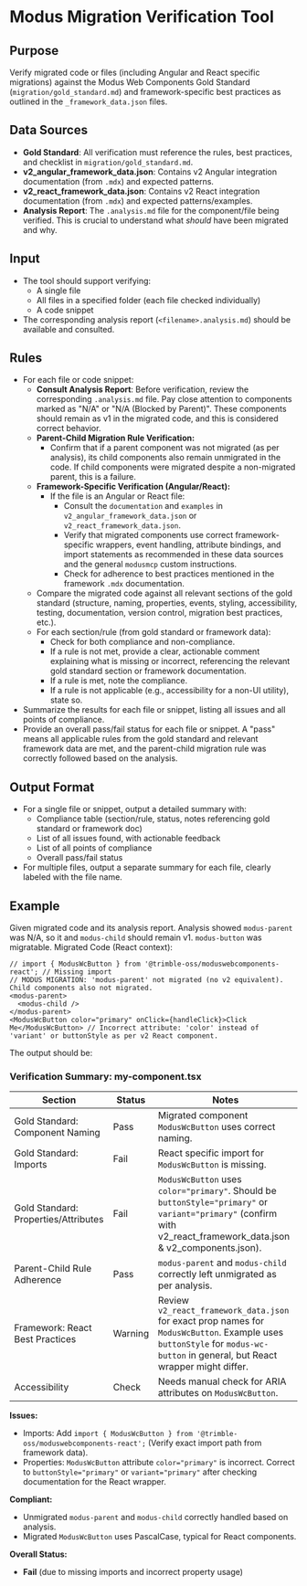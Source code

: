 # Modus Migration Verification Tool

## Purpose
Verify migrated code or files (including Angular and React specific migrations) against the Modus Web Components Gold Standard (`migration/gold_standard.md`) and framework-specific best practices as outlined in the `_framework_data.json` files.

## Data Sources
- **Gold Standard**: All verification must reference the rules, best practices, and checklist in `migration/gold_standard.md`.
- **v2_angular_framework_data.json**: Contains v2 Angular integration documentation (from `.mdx`) and expected patterns.
- **v2_react_framework_data.json**: Contains v2 React integration documentation (from `.mdx`) and expected patterns/examples.
- **Analysis Report**: The `.analysis.md` file for the component/file being verified. This is crucial to understand what *should* have been migrated and why.

## Input
- The tool should support verifying:
  - A single file
  - All files in a specified folder (each file checked individually)
  - A code snippet
- The corresponding analysis report (`<filename>.analysis.md`) should be available and consulted.

## Rules
- For each file or code snippet:
  - **Consult Analysis Report**: Before verification, review the corresponding `.analysis.md` file. Pay close attention to components marked as "N/A" or "N/A (Blocked by Parent)". These components should remain as v1 in the migrated code, and this is considered correct behavior.
  - **Parent-Child Migration Rule Verification:**
    - Confirm that if a parent component was not migrated (as per analysis), its child components also remain unmigrated in the code. If child components were migrated despite a non-migrated parent, this is a failure.
  - **Framework-Specific Verification (Angular/React):**
    - If the file is an Angular or React file:
      - Consult the `documentation` and `examples` in `v2_angular_framework_data.json` or `v2_react_framework_data.json`.
      - Verify that migrated components use correct framework-specific wrappers, event handling, attribute bindings, and import statements as recommended in these data sources and the general `modusmcp` custom instructions.
      - Check for adherence to best practices mentioned in the framework `.mdx` documentation.
  - Compare the migrated code against all relevant sections of the gold standard (structure, naming, properties, events, styling, accessibility, testing, documentation, version control, migration best practices, etc.).
  - For each section/rule (from gold standard or framework data):
    - Check for both compliance and non-compliance.
    - If a rule is not met, provide a clear, actionable comment explaining what is missing or incorrect, referencing the relevant gold standard section or framework documentation.
    - If a rule is met, note the compliance.
    - If a rule is not applicable (e.g., accessibility for a non-UI utility), state so.
- Summarize the results for each file or snippet, listing all issues and all points of compliance.
- Provide an overall pass/fail status for each file or snippet. A "pass" means all applicable rules from the gold standard and relevant framework data are met, and the parent-child migration rule was correctly followed based on the analysis.

## Output Format
- For a single file or snippet, output a detailed summary with:
  - Compliance table (section/rule, status, notes referencing gold standard or framework doc)
  - List of all issues found, with actionable feedback
  - List of all points of compliance
  - Overall pass/fail status
- For multiple files, output a separate summary for each file, clearly labeled with the file name.

## Example
Given migrated code and its analysis report. Analysis showed `modus-parent` was N/A, so it and `modus-child` should remain v1. `modus-button` was migratable.
Migrated Code (React context):
```tsx
// import { ModusWcButton } from '@trimble-oss/moduswebcomponents-react'; // Missing import
// MODUS MIGRATION: 'modus-parent' not migrated (no v2 equivalent). Child components also not migrated.
<modus-parent>
  <modus-child />
</modus-parent>
<ModusWcButton color="primary" onClick={handleClick}>Click Me</ModusWcButton> // Incorrect attribute: 'color' instead of 'variant' or buttonStyle as per v2 React component. 
```
The output should be:

### Verification Summary: my-component.tsx
| Section                             | Status   | Notes                                                                                      |
|-------------------------------------|----------|--------------------------------------------------------------------------------------------|
| Gold Standard: Component Naming     | Pass     | Migrated component `ModusWcButton` uses correct naming.                                    |
| Gold Standard: Imports              | Fail     | React specific import for `ModusWcButton` is missing.                                      |
| Gold Standard: Properties/Attributes| Fail     | `ModusWcButton` uses `color="primary"`. Should be `buttonStyle="primary"` or `variant="primary"` (confirm with v2_react_framework_data.json & v2_components.json). |
| Parent-Child Rule Adherence         | Pass     | `modus-parent` and `modus-child` correctly left unmigrated as per analysis.                |
| Framework: React Best Practices   | Warning  | Review `v2_react_framework_data.json` for exact prop names for `ModusWcButton`. Example uses `buttonStyle` for `modus-wc-button` in general, but React wrapper might differ.|
| Accessibility                       | Check    | Needs manual check for ARIA attributes on `ModusWcButton`.                                   |

**Issues:**
- Imports: Add `import { ModusWcButton } from '@trimble-oss/moduswebcomponents-react';` (Verify exact import path from framework data).
- Properties: `ModusWcButton` attribute `color="primary"` is incorrect. Correct to `buttonStyle="primary"` or `variant="primary"` after checking documentation for the React wrapper.

**Compliant:**
- Unmigrated `modus-parent` and `modus-child` correctly handled based on analysis.
- Migrated `ModusWcButton` uses PascalCase, typical for React components.

**Overall Status:**
- **Fail** (due to missing imports and incorrect property usage) 